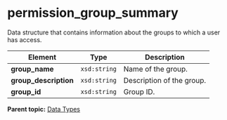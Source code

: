 # permission_group_summary

Data structure that contains information about the groups to which a user has access.

|Element|Type|Description|
|-------|----|-----------|
|**group_name** |`xsd:string` | Name of the group. |
|**group_description** |`xsd:string` | Description of the group. |
|**group_id** |`xsd:string` | Group ID. |

**Parent topic:** [Data Types](../data_types/c_datatypes.md)


